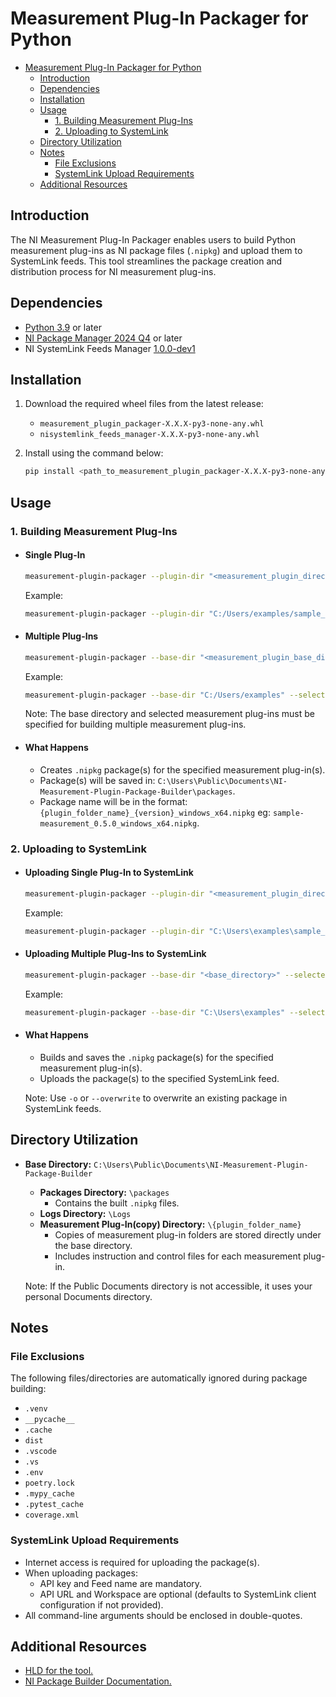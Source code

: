 # Measurement Plug-In Packager for Python

- [Measurement Plug-In Packager for Python](#measurement-plug-in-packager-for-python)
  - [Introduction](#introduction)
  - [Dependencies](#dependencies)
  - [Installation](#installation)
  - [Usage](#usage)
    - [1. Building Measurement Plug-Ins](#1-building-measurement-plug-ins)
    - [2. Uploading to SystemLink](#2-uploading-to-systemlink)
  - [Directory Utilization](#directory-utilization)
  - [Notes](#notes)
    - [File Exclusions](#file-exclusions)
    - [SystemLink Upload Requirements](#systemlink-upload-requirements)
  - [Additional Resources](#additional-resources)

## Introduction

The NI Measurement Plug-In Packager enables users to build Python measurement plug-ins as NI package files (`.nipkg`) and upload them to SystemLink feeds. This tool streamlines the package creation and distribution process for NI measurement plug-ins.

## Dependencies

- [Python 3.9](https://www.python.org/downloads/release/python-3913/) or later
- [NI Package Manager 2024 Q4](https://www.ni.com/en/support/downloads/software-products/download.package-manager.html#322516) or later
- NI SystemLink Feeds Manager [1.0.0-dev1](./dependencies/nisystemlink_feeds_manager-1.0.0.dev1-py3-none-any.whl)

## Installation

1. Download the required wheel files from the latest release:
    - `measurement_plugin_packager-X.X.X-py3-none-any.whl`
    - `nisystemlink_feeds_manager-X.X.X-py3-none-any.whl`
2. Install using the command below:

    ```bash
    pip install <path_to_measurement_plugin_packager-X.X.X-py3-none-any.whl> <path_to_nisystemlink_feeds_manager-X.X.X-py3-none-any.whl>
    ```

## Usage

### 1. Building Measurement Plug-Ins
<!-- TODO: Update the flag names -->
- #### Single Plug-In

  ```bash
  measurement-plugin-packager --plugin-dir "<measurement_plugin_directory>"
  ```

  Example:

  ```bash
  measurement-plugin-packager --plugin-dir "C:/Users/examples/sample_measurement"
  ```

- #### Multiple Plug-Ins

  ```bash
  measurement-plugin-packager --base-dir "<measurement_plugin_base_directory>" --selected-meas-plugins "<plugin1,plugin2>"
  ```

  Example:
  
  ```bash
  measurement-plugin-packager --base-dir "C:/Users/examples" --selected-meas-plugins "sample_measurement,test_measurement"
  ```

  Note: The base directory and selected measurement plug-ins must be specified for building multiple measurement plug-ins.

- #### What Happens

  - Creates `.nipkg` package(s) for the specified measurement plug-in(s).
  - Package(s) will be saved in: `C:\Users\Public\Documents\NI-Measurement-Plugin-Package-Builder\packages`.
  - Package name will be in the format: `{plugin_folder_name}_{version}_windows_x64.nipkg` eg: `sample-measurement_0.5.0_windows_x64.nipkg`.

### 2. Uploading to SystemLink

- #### Uploading Single Plug-In to SystemLink

  ```bash
  measurement-plugin-packager --plugin-dir "<measurement_plugin_directory>" --upload-packages --api-url "<systemlink_api_url>" --api-key "<api_key>" --workspace   "<workspace_name>" --feed-name "<feed_name>"
  ```
  
  Example:
  
  ```bash
  measurement-plugin-packager --plugin-dir "C:\Users\examples\sample_measurement" --upload-packages --api-url "https://dev-api.lifecyclesolutions.ni.com/"   --api-key "123234" --workspace "sample_workspace" --feed-name "example_feed"
  ```

- #### Uploading Multiple Plug-Ins to SystemLink

  ```bash
  measurement-plugin-packager --base-dir "<base_directory>" --selected-meas-plugins "<plugin1,plugin2>" --upload-packages --api-url "<systemlink_api_url>"   --api-key "<api_key>" --workspace "<workspace_name>" --feed-name "<feed_name>"
  ```
  
  Example:
  
  ```bash
  measurement-plugin-packager --base-dir "C:\Users\examples" --selected-meas-plugins "sample_measurement,testing_measurement" --upload-packages --api-url "https://  dev-api.lifecyclesolutions.ni.com/" --api-key "123234" --workspace "sample_workspace" --feed-name "example_feed"
  ```

- #### What Happens

  - Builds and saves the `.nipkg` package(s) for the specified measurement plug-in(s).
  - Uploads the package(s) to the specified SystemLink feed.
  
  Note: Use `-o` or `--overwrite` to overwrite an existing package in SystemLink feeds.

## Directory Utilization

- **Base Directory:** `C:\Users\Public\Documents\NI-Measurement-Plugin-Package-Builder`
  - **Packages Directory:** `\packages`
    - Contains the built `.nipkg` files.
  - **Logs Directory:** `\Logs`
  - **Measurement Plug-In(copy) Directory:** `\{plugin_folder_name}`
    - Copies of measurement plug-in folders are stored directly under the base directory.
    - Includes instruction and control files for each measurement plug-in.
  
  Note: If the Public Documents directory is not accessible, it uses your personal Documents directory.

## Notes

### File Exclusions

The following files/directories are automatically ignored during package building:

- `.venv`
- `__pycache__`
- `.cache`
- `dist`
- `.vscode`
- `.vs`
- `.env`
- `poetry.lock`
- `.mypy_cache`
- `.pytest_cache`
- `coverage.xml`

### SystemLink Upload Requirements

- Internet access is required for uploading the package(s).
- When uploading packages:
  - API key and Feed name are mandatory.
  <!-- To be decided -->
  - API URL and Workspace are optional (defaults to SystemLink client configuration if not provided).
- All command-line arguments should be enclosed in double-quotes.

## Additional Resources

- [HLD for the tool.](./docs/ni_package_builder_hld.md)
- [NI Package Builder Documentation.](https://www.ni.com/docs/en-US/bundle/package-manager/page/build-package-using-cli.html)
